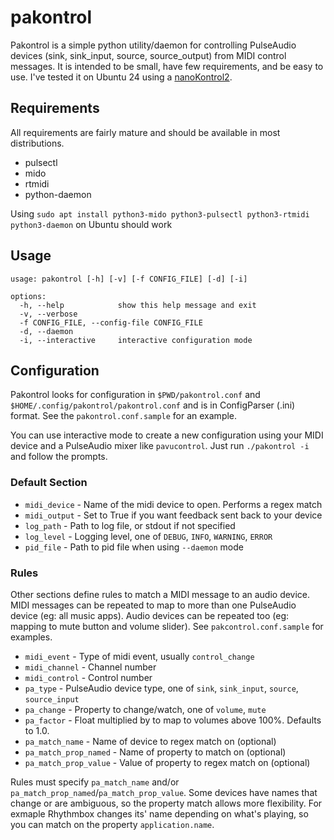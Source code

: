 # pakontrol

Pakontrol is a simple python utility/daemon for controlling PulseAudio devices (sink, sink_input, source, source_output) from MIDI control messages.  It is intended to be small, have few requirements, and be easy to use.  I've tested it on Ubuntu 24 using a [nanoKontrol2](https://www.korg.com/us/products/computergear/nanokontrol2/).

## Requirements

All requirements are fairly mature and should be available in most distributions.

* pulsectl
* mido
* rtmidi
* python-daemon

Using `sudo apt install python3-mido python3-pulsectl python3-rtmidi python3-daemon` on Ubuntu should work

## Usage

```
usage: pakontrol [-h] [-v] [-f CONFIG_FILE] [-d] [-i]

options:
  -h, --help            show this help message and exit
  -v, --verbose
  -f CONFIG_FILE, --config-file CONFIG_FILE
  -d, --daemon
  -i, --interactive     interactive configuration mode
```

## Configuration

Pakontrol looks for configuration in `$PWD/pakontrol.conf` and `$HOME/.config/pakontrol/pakontrol.conf` and is in
ConfigParser (.ini) format.  See the `pakontrol.conf.sample` for an example.

You can use interactive mode to create a new configuration using your MIDI device and a PulseAudio mixer like
`pavucontrol`.  Just run `./pakontrol -i` and follow the prompts.

### Default Section

* `midi_device` - Name of the midi device to open.  Performs a regex match
* `midi_output` - Set to True if you want feedback sent back to your device
* `log_path` - Path to log file, or stdout if not specified
* `log_level` - Logging level, one of `DEBUG`, `INFO`, `WARNING`, `ERROR`
* `pid_file` - Path to pid file when using `--daemon` mode

### Rules

Other sections define rules to match a MIDI message to an audio device.  MIDI messages can be repeated
to map to more than one PulseAudio device (eg: all music apps).  Audio devices can be repeated too (eg: mapping
to mute button and volume slider).  See `pakcontrol.conf.sample` for examples.

* `midi_event` - Type of midi event, usually `control_change`
* `midi_channel` - Channel number
* `midi_control` - Control number
* `pa_type` - PulseAudio device type, one of `sink`, `sink_input`, `source`, `source_input`
* `pa_change` - Property to change/watch, one of `volume`, `mute`
* `pa_factor` - Float multiplied by to map to volumes above 100%.  Defaults to 1.0.
* `pa_match_name` - Name of device to regex match on (optional)
* `pa_match_prop_named` - Name of property to match on (optional)
* `pa_match_prop_value` - Value of property to regex match on (optional)

Rules must specify `pa_match_name` and/or `pa_match_prop_named`/`pa_match_prop_value`.  Some devices have
names that change or are ambiguous, so the property match allows more flexibility.  For exmaple Rhythmbox
changes its' name depending on what's playing, so you can match on the property `application.name`.

